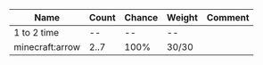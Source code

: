 | Name            | Count | Chance | Weight | Comment |
| --------------- | ----- | ------ | ------ | ------- |
| 1 to 2 time     |    -- |     -- |     -- |         |
| minecraft:arrow |  2..7 |   100% |  30/30 |         |
